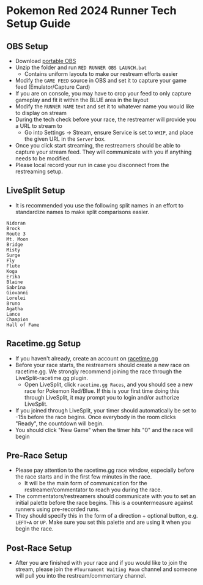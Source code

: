 # Pokemon Red 2024 Runner Tech Setup Guide

## OBS Setup
- Download [portable OBS](https://drive.google.com/file/d/1e_pUcq5JcJkLql5j2EsNO7yng-aop39D/view?usp=sharing)
- Unzip the folder and run `RED RUNNER OBS LAUNCH.bat`
    - Contains uniform layouts to make our restream efforts easier
- Modify the `GAME FEED` source in OBS and set it to capture your game feed (Emulator/Capture Card)
- If you are on console, you may have to crop your feed to only capture gameplay and fit it within the BLUE area in the layout
- Modify the `RUNNER NAME` text and set it to whatever name you would like to display on stream
- During the tech check before your race, the restreamer will provide you a URL to stream to
    - Go into Settings -> Stream, ensure Service is set to `WHIP`, and place the given URL in the `Server` box.
- Once you click start streaming, the restreamers should be able to capture your stream feed. They will communicate with you if anything needs to be modified.
- Please local record your run in case you disconnect from the restreaming setup.

## LiveSplit Setup
- It is recommended you use the following split names in an effort to standardize names to make split comparisons easier.
```
Nidoran
Brock
Route 3
Mt. Moon
Bridge
Misty
Surge
Fly
Flute
Koga
Erika
Blaine
Sabrina
Giovanni
Lorelei
Bruno
Agatha
Lance
Champion
Hall of Fame
```

## Racetime.gg Setup
- If you haven't already, create an account on [racetime.gg](https://racetime.gg/)
- Before your race starts, the restreamers should create a new race on racetime.gg. We strongly recommend joining the race through the LiveSplit-racetime.gg plugin.
    - Open LiveSplit, click `racetime.gg Races`, and you should see a new race for Pokemon Red/Blue. If this is your first time doing this through LiveSplit, it may prompt you to login and/or authorize LiveSplit.
- If you joined through LiveSplit, your timer should automatically be set to -15s before the race begins. Once everybody in the room clicks "Ready", the countdown will begin.
- You should click "New Game" when the timer hits "0" and the race will begin


## Pre-Race Setup
- Please pay attention to the racetime.gg race window, especially before the race starts and in the first few minutes in the race.
    - It will be the main form of communication for the restreamer/commentator to reach you during the race.
- The commentators/restreamers should communicate with you to set an initial palette before the race begins. This is a countermeasure against runners using pre-recorded runs.
- They should specify this in the form of a direction + optional button, e.g. `LEFT+A` or `UP`. Make sure you set this palette and are using it when you begin the race.

## Post-Race Setup
- After you are finished with your race and if you would like to join the stream, please join the `#Tournament Waiting Room` channel and someone will pull you into the restream/commentary channel. 
